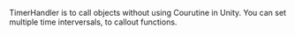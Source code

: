 TimerHandler is to call objects without using Courutine in Unity.
You can set multiple time interversals, to callout functions. 
